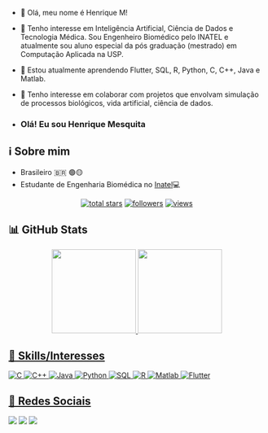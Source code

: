- 👋 Olá, meu nome é Henrique M!

- 👀 Tenho interesse em Inteligência Artificial, Ciência de Dados e Tecnologia Médica.
Sou Engenheiro Biomédico pelo INATEL e atualmente sou aluno especial da pós graduação (mestrado) em Computação Aplicada na USP.

- 🌱 Estou atualmente aprendendo Flutter, SQL, R, Python, C, C++, Java e Matlab.

- 💞️ Tenho interesse em colaborar com projetos que envolvam simulação de processos biológicos,
vida artificial, ciência de dados.

- ### Olá! Eu sou Henrique Mesquita

## ℹ️ Sobre mim
  - Brasileiro 🇧🇷 🟢🟡
  - Estudante de Engenharia Biomédica no [Inatel](https://inatel.br/home/)💻

<!-- Star counter - https://github.com/idealclover/GitHub-Star-Counter -->
<p align="center">
<a href="https://github.com/Mablemb?tab=repositories&sort=stargazers">    
    <img alt="total stars" title="Total stars on GitHub" src="https://custom-icon-badges.herokuapp.com/badge/dynamic/json?logo=star&color=55960c&labelColor=488207&label=Stars&style=for-the-badge&query=%24.stars&url=https://api.github-star-counter.workers.dev/user/Mablemb"/></a>
<a href="https://github.com/Mablemb?tab=followers">
    <img alt="followers" title="Follow me on Github" src="https://custom-icon-badges.herokuapp.com/github/followers/Mablemb?color=236ad3&labelColor=1155ba&style=for-the-badge&logo=person-add&label=Follow&logoColor=white"/></a>
<a href="https://github.com/Mablemb">    
    <img alt="views" title="GitHub profile views" src="https://komarev.com/ghpvc/?username=Mablemb&style=for-the-badge"/></a>
</p>


## 📊 GitHub Stats 

<div align="center">
  <a href="https://github.com/Mablemb">
  <img height="165em" src="https://github-readme-stats.vercel.app/api?username=Mablemb&show_icons=true&theme=dark&include_all_commits=true&count_private=true"/>
  <img height="165em" src="https://github-readme-stats.vercel.app/api/top-langs/?username=Mablemb&layout=compact&langs_count=7&theme=dark"/>
</div>
  
 ## 🚀 Skills/Interesses
  
![C](https://img.shields.io/badge/C-00599C?style=for-the-badge&logo=c&logoColor=white)
![C++](https://img.shields.io/badge/C%2B%2B-00599C?style=for-the-badge&logo=c%2B%2B&logoColor=white)
![Java](https://img.shields.io/badge/Java-ED8B00?style=for-the-badge&logo=java&logoColor=white)
![Python](https://img.shields.io/badge/Python-3776AB?style=for-the-badge&logo=python&logoColor=white)
![SQL](https://img.shields.io/badge/SQL-003B57?style=for-the-badge&logo=postgresql&logoColor=white)
![R](https://img.shields.io/badge/R-276DC3?style=for-the-badge&logo=r&logoColor=white)
![Matlab](https://img.shields.io/badge/MATLAB-0076A8?style=for-the-badge&logo=mathworks&logoColor=white)
![Flutter](https://img.shields.io/badge/Flutter-02569B?style=for-the-badge&logo=flutter&logoColor=white)


 
 ## 📆 Redes Sociais
 
<div> 
  <a href="https://www.instagram.com/mesquita2.0" target="_blank"><img src="https://img.shields.io/badge/-Instagram-%23E4405F?style=for-the-badge&logo=instagram&logoColor=white" target="_blank"></a>
  <a href="mailto:henrique.araujo@geb.inatel.br"><img src="https://img.shields.io/badge/-Outlook-%230072C6?style=for-the-badge&logo=microsoft-outlook&logoColor=white" target="_blank"></a>
  <a href="https://www.linkedin.com/in/henrique-mesquita" target="_blank"><img src="https://img.shields.io/badge/-LinkedIn-%230077B5?style=for-the-badge&logo=linkedin&logoColor=white" target="_blank"></a> 
</div>
  

